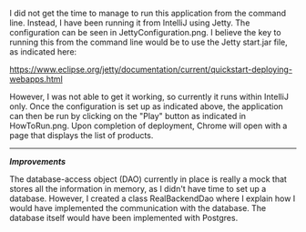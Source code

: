 I did not get the time to manage to run this application from the command line. Instead, I have been running it from IntelliJ using Jetty. The configuration can be seen in JettyConfiguration.png. I believe the key to running this from the command line would be to use the Jetty start.jar file, as indicated here:

https://www.eclipse.org/jetty/documentation/current/quickstart-deploying-webapps.html

However, I was not able to get it working, so currently it runs within IntelliJ only. Once the configuration is set up as indicated above, the application can then be run by clicking on the "Play" button as indicated in HowToRun.png. Upon completion of deployment, Chrome will open with a page that displays the list of products.

-----------------

***Improvements***

The database-access object (DAO) currently in place is really a mock that stores all the information in memory, as I didn't have time to set up a database. However, I created a class RealBackendDao where I explain how I would have implemented the communication with the database. The database itself would have been implemented with Postgres.
